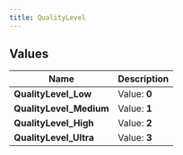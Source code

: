```yaml
---
title: QualityLevel
---
```


## Values
| Name | Description |
| ---- | ----------- |
| **QualityLevel_Low** | Value: **0** |
| **QualityLevel_Medium** | Value: **1** |
| **QualityLevel_High** | Value: **2** |
| **QualityLevel_Ultra** | Value: **3** |

